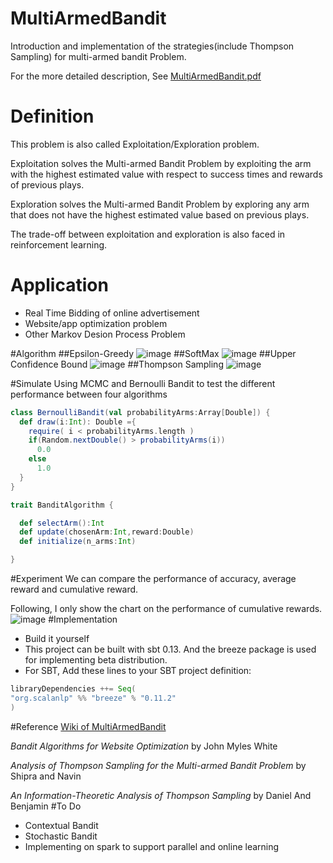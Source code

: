 # MultiArmedBandit
Introduction and implementation of the strategies(include Thompson Sampling) for multi-armed bandit Problem.

For the more detailed description, See [MultiArmedBandit.pdf](https://github.com/ReactiveCJ/MultiArmedBandit/blob/master/MultiArmedBandit.pdf)
# Definition
This problem is also called Exploitation/Exploration problem.

Exploitation solves the Multi-armed Bandit Problem by exploiting the arm with the highest estimated value with respect to success times and rewards of previous plays. 

Exploration solves the Multi-armed Bandit Problem by exploring any arm that does not have the highest estimated value based on previous plays.

The trade-off between exploitation and exploration is also faced in reinforcement learning.

# Application
* Real Time Bidding of online advertisement
* Website/app optimization problem
* Other Markov Desion Process Problem

#Algorithm
##Epsilon-Greedy
![image](https://github.com/ReactiveCJ/MultiArmedBandit/blob/master/image/eg.png)
##SoftMax
![image](https://github.com/ReactiveCJ/MultiArmedBandit/blob/master/image/sm.png)
##Upper Confidence Bound 
![image](https://github.com/ReactiveCJ/MultiArmedBandit/blob/master/image/ucb1.png)
##Thompson Sampling
![image](https://github.com/ReactiveCJ/MultiArmedBandit/blob/master/image/tp.png)

#Simulate 
Using MCMC and Bernoulli Bandit to test the different performance between four algorithms
```scala
class BernoulliBandit(val probabilityArms:Array[Double]) {
  def draw(i:Int): Double ={
    require( i < probabilityArms.length )
    if(Random.nextDouble() > probabilityArms(i))
      0.0
    else
      1.0
  }
}
```

```scala
trait BanditAlgorithm {

  def selectArm():Int
  def update(chosenArm:Int,reward:Double)
  def initialize(n_arms:Int)

}
```
#Experiment
We can compare the performance of accuracy, average reward and cumulative reward.

Following, I only show the chart on the performance of cumulative rewards.
![image](https://github.com/ReactiveCJ/MultiArmedBandit/blob/master/image/AccR.png)
#Implementation
* Build it yourself
* This project can be built with sbt 0.13. And the breeze package is used for implementing beta
distribution.
* For SBT, Add these lines to your SBT project definition:
```scala
libraryDependencies ++= Seq(
"org.scalanlp" %% "breeze" % "0.11.2"
)
```
#Reference
[Wiki of MultiArmedBandit ](https://en.wikipedia.org/wiki/Multi-armed_bandit)

*Bandit Algorithms for Website Optimization* by John Myles White

*Analysis of Thompson Sampling for the Multi-armed Bandit Problem* by Shipra and Navin

*An Information-Theoretic Analysis of Thompson Sampling* by Daniel And Benjamin
#To Do
* Contextual Bandit
* Stochastic Bandit
* Implementing on spark to support parallel and online learning
